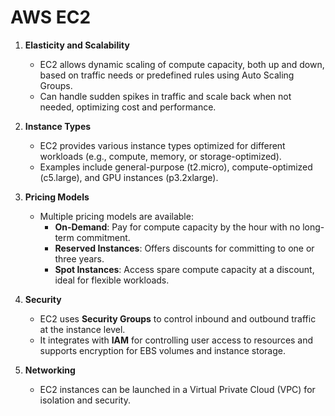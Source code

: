 # AWS EC2

1. **Elasticity and Scalability**

   - EC2 allows dynamic scaling of compute capacity, both up and down, based on traffic needs or predefined rules using Auto Scaling Groups.
   - Can handle sudden spikes in traffic and scale back when not needed, optimizing cost and performance.

2. **Instance Types**

   - EC2 provides various instance types optimized for different workloads (e.g., compute, memory, or storage-optimized).
   - Examples include general-purpose (t2.micro), compute-optimized (c5.large), and GPU instances (p3.2xlarge).

3. **Pricing Models**

   - Multiple pricing models are available:
     - **On-Demand**: Pay for compute capacity by the hour with no long-term commitment.
     - **Reserved Instances**: Offers discounts for committing to one or three years.
     - **Spot Instances**: Access spare compute capacity at a discount, ideal for flexible workloads.

4. **Security**

   - EC2 uses **Security Groups** to control inbound and outbound traffic at the instance level.
   - It integrates with **IAM** for controlling user access to resources and supports encryption for EBS volumes and instance storage.

5. **Networking**
   - EC2 instances can be launched in a Virtual Private Cloud (VPC) for isolation and security.
